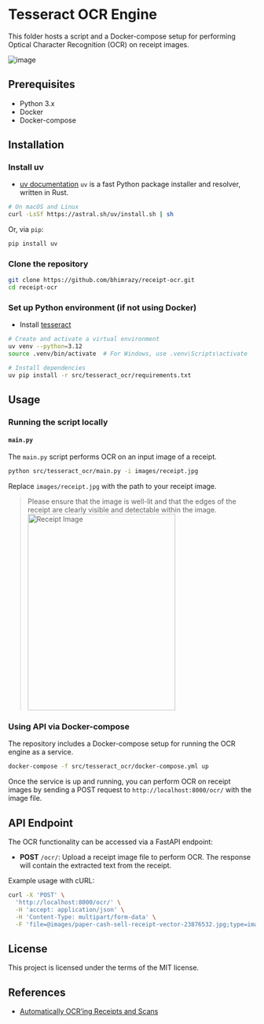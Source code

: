 # Tesseract OCR Engine

This folder hosts a script and a Docker-compose setup for performing Optical Character Recognition (OCR) on receipt images.

![image](https://github.com/bhimrazy/receipt-ocr/assets/46085301/305df68d-50d8-41d4-81d0-9324966fb6c9)

## Prerequisites

- Python 3.x
- Docker
- Docker-compose

## Installation

### Install uv

- [uv documentation](https://docs.astral.sh/uv/getting-started/installation/)
  `uv` is a fast Python package installer and resolver, written in Rust.

```bash
# On macOS and Linux
curl -LsSf https://astral.sh/uv/install.sh | sh
```

Or, via `pip`:

```bash
pip install uv
```

### Clone the repository

```bash
git clone https://github.com/bhimrazy/receipt-ocr.git
cd receipt-ocr
```

### Set up Python environment (if not using Docker)

- Install [tesseract](https://tesseract-ocr.github.io/tessdoc/Installation.html)

```bash
# Create and activate a virtual environment
uv venv --python=3.12
source .venv/bin/activate  # For Windows, use .venv\Scripts\activate

# Install dependencies
uv pip install -r src/tesseract_ocr/requirements.txt
```

## Usage

### Running the script locally

#### `main.py`

The `main.py` script performs OCR on an input image of a receipt.

```bash
python src/tesseract_ocr/main.py -i images/receipt.jpg
```

Replace `images/receipt.jpg` with the path to your receipt image.

> Please ensure that the image is well-lit and that the edges of the receipt are clearly visible and detectable within the image.
> <img src="https://github.com/bhimrazy/receipt-ocr/assets/46085301/2ea009f0-9e15-42b2-9f15-063a8ec169f1" alt="Receipt Image" width="300" height="400">

### Using API via Docker-compose

The repository includes a Docker-compose setup for running the OCR engine as a service.

```bash
docker-compose -f src/tesseract_ocr/docker-compose.yml up
```

Once the service is up and running, you can perform OCR on receipt images by sending a POST request to `http://localhost:8000/ocr/` with the image file.

## API Endpoint

The OCR functionality can be accessed via a FastAPI endpoint:

- **POST** `/ocr/`: Upload a receipt image file to perform OCR. The response will contain the extracted text from the receipt.

Example usage with cURL:

```bash
curl -X 'POST' \
  'http://localhost:8000/ocr/' \
  -H 'accept: application/json' \
  -H 'Content-Type: multipart/form-data' \
  -F 'file=@images/paper-cash-sell-receipt-vector-23876532.jpg;type=image/jpeg'
```

## License

This project is licensed under the terms of the MIT license.

## References

- [Automatically OCR’ing Receipts and Scans](https://pyimagesearch.com/2021/10/27/automatically-ocring-receipts-and-scans/)
